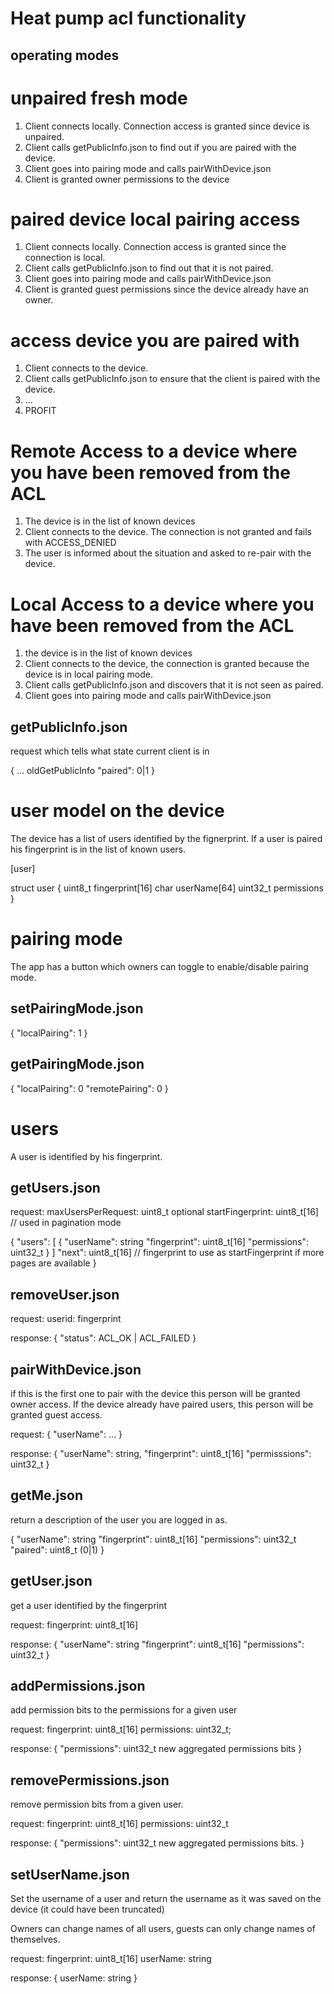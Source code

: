 # Heat pump acl functionality

## operating modes

# unpaired fresh mode

1. Client connects locally. Connection access is granted since device is unpaired.
2. Client calls getPublicInfo.json to find out if you are paired with the device.
3. Client goes into pairing mode and calls pairWithDevice.json
4. Client is granted owner permissions to the device


# paired device local pairing access

1. Client connects locally. Connection access is granted since the connection is local.
2. Client calls getPublicInfo.json to find out that it is not paired.
3. Client goes into pairing mode and calls pairWithDevice.json
4. Client is granted guest permissions since the device already have an owner.

# access device you are paired with

1. Client connects to the device.
2. Client calls getPublicInfo.json to ensure that the client is paired with the device.
3. ...
4. PROFIT

# Remote Access to a device where you have been removed from the ACL
1. The device is in the list of known devices
2. Client connects to the device. The connection is not granted and fails with ACCESS_DENIED
3. The user is informed about the situation and asked to re-pair with the device.

# Local Access to a device where you have been removed from the ACL
1. the device is in the list of known devices
2. Client connects to the device, the connection is granted because the device is in local pairing mode.
3. Client calls getPublicInfo.json and discovers that it is not seen as paired.
4. Client goes into pairing mode and calls pairWithDevice.json


## getPublicInfo.json

request which tells what state current client is in 

{
   ...  oldGetPublicInfo
  "paired": 0|1
}


# user model on the device

The device has a list of users identified by the fignerprint. If a user is paired his fingerprint is in the list of known users.

[user]
 
 struct user {
   uint8_t fingerprint[16]
   char userName[64]
   uint32_t permissions
 }
 
 
# pairing mode

The app has a button which owners can toggle to enable/disable pairing mode.
 
## setPairingMode.json
{
	"localPairing": 1
}

## getPairingMode.json
{
  "localPairing": 0
  "remotePairing": 0
}

# users

A user is identified by his fingerprint.

## getUsers.json

request:
maxUsersPerRequest: uint8_t 
optional startFingerprint: uint8_t[16] // used in pagination mode

{
  "users": [
    { "userName": string
	  "fingerprint": uint8_t[16]
	  "permissions": uint32_t
    }
  ]
  "next": uint8_t[16] // fingerprint to use as startFingerprint if more pages are available
}

## removeUser.json

request:
userid: fingerprint

response:
{
  "status": ACL_OK | ACL_FAILED
}

## pairWithDevice.json

if this is the first one to pair with the device this person will be granted owner access. If the device already have paired users, this person will be granted guest access.

request:
{
  "userName": ...
}

response:
{
  "userName": string,
  "fingerprint": uint8_t[16]
  "permisssions": uint32_t
}

## getMe.json

return a description of the user you are logged in as.

{
  "userName": string
  "fingerprint": uint8_t[16]
  "permissions": uint32_t
  "paired": uint8_t (0|1)
}

## getUser.json

get a user identified by the fingerprint

request:
fingerprint: uint8_t[16]

response:
{
  "userName": string
  "fingerprint": uint8_t[16]
  "permissions": uint32_t
}

## addPermissions.json

add permission bits to the permissions for a given user

request:
fingerprint: uint8_t[16]
permissions: uint32_t;

response:
{
    "permissions": uint32_t new aggregated permissions bits
}

## removePermissions.json

remove permission bits from a given user.

request:
fingerprint: uint8_t[16]
permissions: uint32_t

response:
{
  "permissions": uint32_t new aggregated permissions bits.
}

## setUserName.json

Set the username of a user and return the username as it was saved on the device (it could have been truncated)

Owners can change names of all users, guests can only change names of themselves.

request:
fingerprint: uint8_t[16]
userName: string

response:
{
  userName: string
}
